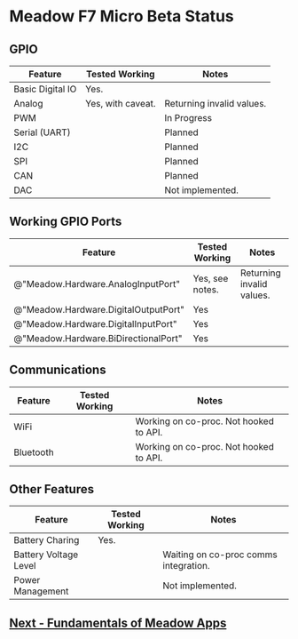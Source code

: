 # Meadow F7 Micro Beta Status


## GPIO

| Feature          | Tested Working      | Notes                             |
|------------------|---------------------|-----------------------------------|
| Basic Digital IO | Yes. | |
| Analog           | Yes, with caveat. | Returning invalid values. |
| PWM              | | In Progress |
| Serial (UART)    | | Planned |
| I2C              | | Planned |
| SPI              | | Planned |
| CAN              | | Planned |
| DAC              | | Not implemented. |

## Working GPIO Ports

| Feature          | Tested Working      | Notes                             |
|------------------|---------------------|-----------------------------------|
| @"Meadow.Hardware.AnalogInputPort" | Yes, see notes. | Returning invalid values. |
| @"Meadow.Hardware.DigitalOutputPort" | Yes | |
| @"Meadow.Hardware.DigitalInputPort" | Yes | |
| @"Meadow.Hardware.BiDirectionalPort" | Yes | |

## Communications

| Feature          | Tested Working      | Notes                             |
|------------------|---------------------|-----------------------------------|
| WiFi	| | Working on co-proc. Not hooked to API. |
| Bluetooth | | Working on co-proc. Not hooked to API. |

## Other Features

| Feature          | Tested Working      | Notes                             |
|------------------|---------------------|-----------------------------------|
| Battery Charing  | Yes. |
| Battery Voltage Level | | Waiting on co-proc comms integration. |
| Power Management | | Not implemented. |

## [Next - Fundamentals of Meadow Apps](/guides/Meadow_Basics/Apps/index.html)
